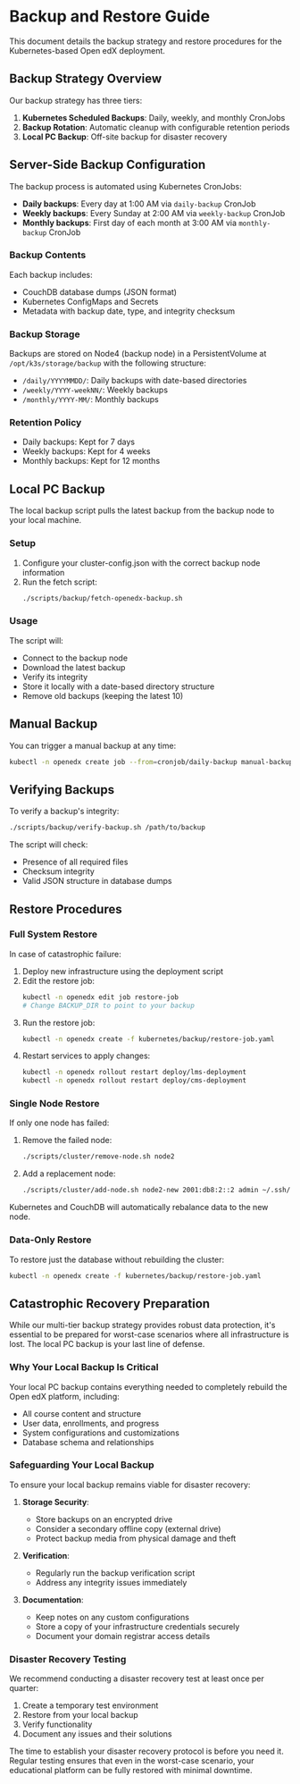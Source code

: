 # Backup and Restore Guide

This document details the backup strategy and restore procedures for the Kubernetes-based Open edX deployment.

## Backup Strategy Overview

Our backup strategy has three tiers:

1. **Kubernetes Scheduled Backups**: Daily, weekly, and monthly CronJobs
2. **Backup Rotation**: Automatic cleanup with configurable retention periods
3. **Local PC Backup**: Off-site backup for disaster recovery

## Server-Side Backup Configuration

The backup process is automated using Kubernetes CronJobs:

- **Daily backups**: Every day at 1:00 AM via `daily-backup` CronJob
- **Weekly backups**: Every Sunday at 2:00 AM via `weekly-backup` CronJob
- **Monthly backups**: First day of each month at 3:00 AM via `monthly-backup` CronJob

### Backup Contents

Each backup includes:
- CouchDB database dumps (JSON format)
- Kubernetes ConfigMaps and Secrets
- Metadata with backup date, type, and integrity checksum

### Backup Storage

Backups are stored on Node4 (backup node) in a PersistentVolume at `/opt/k3s/storage/backup` with the following structure:
- `/daily/YYYYMMDD/`: Daily backups with date-based directories
- `/weekly/YYYY-weekNN/`: Weekly backups
- `/monthly/YYYY-MM/`: Monthly backups

### Retention Policy

- Daily backups: Kept for 7 days
- Weekly backups: Kept for 4 weeks
- Monthly backups: Kept for 12 months

## Local PC Backup

The local backup script pulls the latest backup from the backup node to your local machine.

### Setup

1. Configure your cluster-config.json with the correct backup node information
2. Run the fetch script:
   ```bash
   ./scripts/backup/fetch-openedx-backup.sh
   ```

### Usage

The script will:
- Connect to the backup node
- Download the latest backup
- Verify its integrity
- Store it locally with a date-based directory structure
- Remove old backups (keeping the latest 10)

## Manual Backup

You can trigger a manual backup at any time:

```bash
kubectl -n openedx create job --from=cronjob/daily-backup manual-backup-$(date +%s)
```

## Verifying Backups

To verify a backup's integrity:

```bash
./scripts/backup/verify-backup.sh /path/to/backup
```

The script will check:
- Presence of all required files
- Checksum integrity
- Valid JSON structure in database dumps

## Restore Procedures

### Full System Restore

In case of catastrophic failure:

1. Deploy new infrastructure using the deployment script
2. Edit the restore job:
   ```bash
   kubectl -n openedx edit job restore-job
   # Change BACKUP_DIR to point to your backup
   ```
3. Run the restore job:
   ```bash
   kubectl -n openedx create -f kubernetes/backup/restore-job.yaml
   ```
4. Restart services to apply changes:
   ```bash
   kubectl -n openedx rollout restart deploy/lms-deployment
   kubectl -n openedx rollout restart deploy/cms-deployment
   ```

### Single Node Restore

If only one node has failed:

1. Remove the failed node:
   ```bash
   ./scripts/cluster/remove-node.sh node2
   ```
2. Add a replacement node:
   ```bash
   ./scripts/cluster/add-node.sh node2-new 2001:db8:2::2 admin ~/.ssh/id_rsa
   ```

Kubernetes and CouchDB will automatically rebalance data to the new node.

### Data-Only Restore

To restore just the database without rebuilding the cluster:

```bash
kubectl -n openedx create -f kubernetes/backup/restore-job.yaml
```

## Catastrophic Recovery Preparation

While our multi-tier backup strategy provides robust data protection, it's essential to be prepared for worst-case scenarios where all infrastructure is lost. The local PC backup is your last line of defense.

### Why Your Local Backup Is Critical

Your local PC backup contains everything needed to completely rebuild the Open edX platform, including:
- All course content and structure
- User data, enrollments, and progress
- System configurations and customizations
- Database schema and relationships

### Safeguarding Your Local Backup

To ensure your local backup remains viable for disaster recovery:

1. **Storage Security**:
   - Store backups on an encrypted drive
   - Consider a secondary offline copy (external drive)
   - Protect backup media from physical damage and theft

2. **Verification**:
   - Regularly run the backup verification script
   - Address any integrity issues immediately

3. **Documentation**:
   - Keep notes on any custom configurations
   - Store a copy of your infrastructure credentials securely
   - Document your domain registrar access details

### Disaster Recovery Testing

We recommend conducting a disaster recovery test at least once per quarter:

1. Create a temporary test environment
2. Restore from your local backup
3. Verify functionality
4. Document any issues and their solutions

The time to establish your disaster recovery protocol is before you need it. Regular testing ensures that even in the worst-case scenario, your educational platform can be fully restored with minimal downtime.
